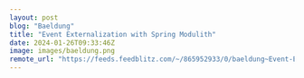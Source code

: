 ```yaml
---
layout: post
blog: "Baeldung"
title: "Event Externalization with Spring Modulith"
date: 2024-01-26T09:33:46Z
image: images/baeldung.png
remote_url: "https://feeds.feedblitz.com/~/865952933/0/baeldung~Event-Externalization-with-Spring-Modulith"
---
```

